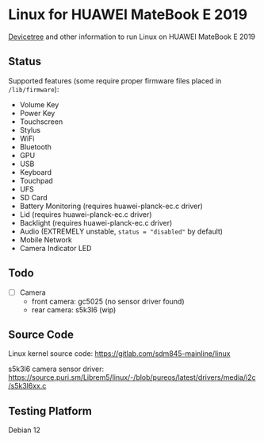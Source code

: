 # Linux for HUAWEI MateBook E 2019

[Devicetree](https://gitlab.com/New-Wheat/linux-for-huawei-matebook-e-2019/-/blob/main/sdm850-huawei-matebook-e-2019.dts) and other information to run Linux on HUAWEI MateBook E 2019

## Status

Supported features (some require proper firmware files placed in `/lib/firmware`):

- Volume Key
- Power Key
- Touchscreen
- Stylus
- WiFi
- Bluetooth
- GPU
- USB
- Keyboard
- Touchpad
- UFS
- SD Card
- Battery Monitoring    (requires huawei-planck-ec.c driver)
- Lid                   (requires huawei-planck-ec.c driver)
- Backlight             (requires huawei-planck-ec.c driver)
- Audio                 (EXTREMELY unstable, `status = "disabled"` by default)
- Mobile Network
- Camera Indicator LED

## Todo


- [ ] Camera
    - front camera: gc5025 (no sensor driver found)
    - rear camera: s5k3l6 (wip)

## Source Code

Linux kernel source code: https://gitlab.com/sdm845-mainline/linux

s5k3l6 camera sensor driver: https://source.puri.sm/Librem5/linux/-/blob/pureos/latest/drivers/media/i2c/s5k3l6xx.c

## Testing Platform

Debian 12

